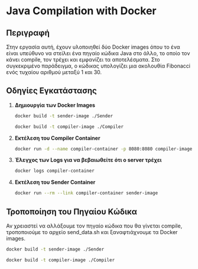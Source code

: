 # Java Compilation with Docker

## Περιγραφή
Στην εργασία αυτή, έχουν υλοποιηθεί δύο Docker images όπου το ένα είναι υπεύθυνο να στείλει ένα πηγαίο κώδικα Java στο άλλο, το οποίο τον κάνει compile, τον τρέχει και εμφανίζει τα αποτελέσματα. Στο συγκεκριμένο παράδειγμα, ο κώδικας υπολογίζει μια ακολουθία Fibonacci ενός τυχαίου αριθμού μεταξύ 1 και 30.

## Οδηγίες Εγκατάστασης

1. **Δημιουργία των Docker Images**
   ```bash 
   docker build -t sender-image ./Sender
   ```
   ```bash 
   docker build -t compiler-image ./Compiler
   ```
2. **Εκτέλεση του Compiler Container**
   ```bash
   docker run -d --name compiler-container -p 8080:8080 compiler-image
   ```
3. **Έλεγχος των Logs για να βεβαιωθείτε ότι ο server τρέχει**
   ```bash
   docker logs compiler-container
   ```
4. **Εκτέλεση του Sender Container**
   ```bash
   docker run --rm --link compiler-container sender-image
   ```
## Τροποποίηση του Πηγαίου Κώδικα
Αν χρειαστεί να αλλάξουμε τον πηγαίο κώδικα που θα γίνεται compile, τροποποιούμε το αρχείο send_data.sh και ξαναφτιάχνουμε τα Docker images.
   ```bash 
   docker build -t sender-image ./Sender
   ```
   ```bash 
   docker build -t compiler-image ./Compiler
   ```
